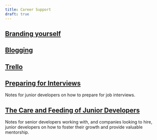 ```yaml
---
title: Career Support
draft: true
---
```


## [Branding yourself](./branding-yourself)

## [Blogging](./blogging)

## [Trello](/.trello)

## [Preparing for Interviews](./interviews)

Notes for junior developers on how to prepare for job interviews.

## [The Care and Feeding of Junior Developers](./mentorship)

Notes for senior developers working with, and companies looking to hire, junior developers on how to foster their growth and provide valuable mentorship.
